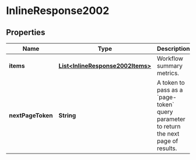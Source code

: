 

# InlineResponse2002

## Properties

Name | Type | Description | Notes
------------ | ------------- | ------------- | -------------
**items** | [**List&lt;InlineResponse2002Items&gt;**](InlineResponse2002Items.md) | Workflow summary metrics. | 
**nextPageToken** | **String** | A token to pass as a &#x60;page-token&#x60; query parameter to return the next page of results. | 



